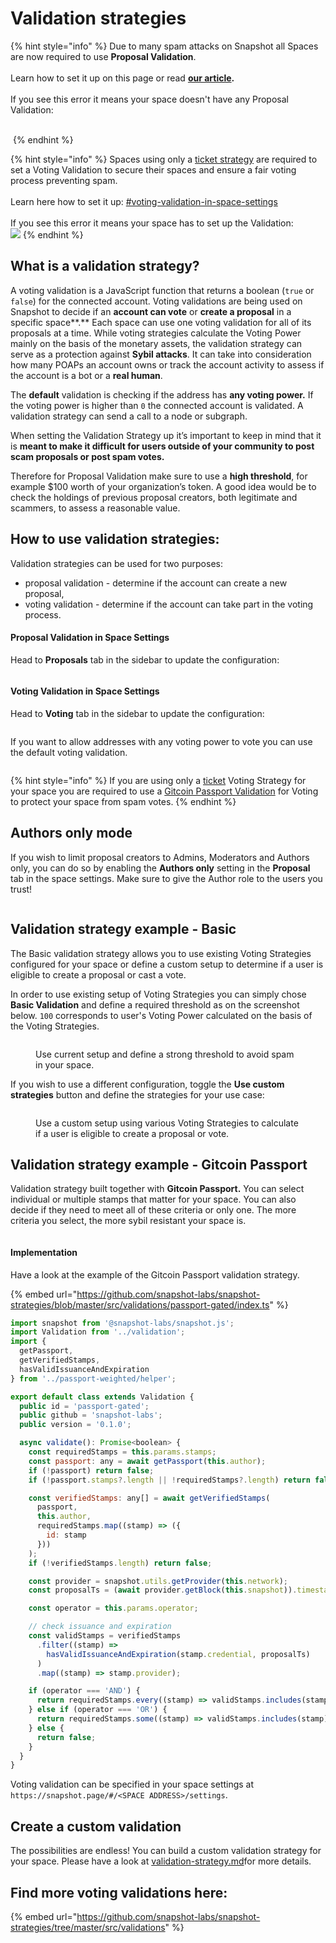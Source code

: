 # Validation strategies

{% hint style="info" %}
Due to many spam attacks on Snapshot all Spaces are now required to use **Proposal Validation**.\
\
Learn how to set it up on this page or read [**our article**](https://snapshot.mirror.xyz/-uSylOUP82hGAyWUlVn4lCg9ESzKX9QCvsUgvv-ng84)**.**\
\
If you see this error it means your space doesn't have any Proposal Validation:

\
<img src="../../.gitbook/assets/image (5) (2).png" alt="" data-size="original">
{% endhint %}

{% hint style="info" %}
Spaces using only a [ticket strategy](https://snapshot.org/#/strategy/ticket) are required to set a Voting Validation to secure their spaces and ensure a fair voting process preventing spam.\
\
Learn here how to set it up: [#voting-validation-in-space-settings](validation-strategies.md#voting-validation-in-space-settings "mention")\
\
If you see this error it means your space has to set up the Validation:\
![](<../../.gitbook/assets/image (7) (1).png>)
{% endhint %}

## What is a validation strategy?

A voting validation is a JavaScript function that returns a boolean (`true` or `false`) for the connected account. Voting validations are being used on Snapshot to decide if an **account can vote** or **create a proposal** in a specific space**.** Each space can use one voting validation for all of its proposals at a time. While voting strategies calculate the Voting Power mainly on the basis of the monetary assets, the validation strategy can serve as a protection against **Sybil attacks**. It can take into consideration how many POAPs an account owns or track the account activity to assess if the account is a bot or a **real human**.

The **default** validation is checking if the address has **any voting power.** If the voting power is higher than `0` the connected account is validated. A validation strategy can send a call to a node or subgraph.

When setting the Validation Strategy up it’s important to keep in mind that it is **meant to make it difficult for users outside of your community to post scam proposals or post spam votes.**

Therefore for Proposal Validation make sure to use a **high threshold**, for example $100 worth of your organization’s token. A good idea would be to check the holdings of previous proposal creators, both legitimate and scammers, to assess a reasonable value.

## How to use validation strategies:

Validation strategies can be used for two purposes:

* proposal validation - determine if the account can create a new proposal,
* voting validation - determine if the account can take part in the voting process.

#### Proposal Validation in Space Settings

Head to **Proposals** tab in the sidebar to update the configuration:&#x20;

<figure><img src="../../.gitbook/assets/Screenshot 2023-06-01 at 12.44.17.png" alt=""><figcaption></figcaption></figure>

#### Voting Validation in Space Settings

Head to **Voting** tab in the sidebar to update the configuration:&#x20;

<figure><img src="../../.gitbook/assets/Screenshot 2023-06-01 at 12.44.57.png" alt=""><figcaption></figcaption></figure>

If you want to allow addresses with any voting power to vote you can use the default voting validation.

<figure><img src="../../.gitbook/assets/image (1) (1) (2) (1).png" alt=""><figcaption></figcaption></figure>

{% hint style="info" %}
If you are using only a [ticket](https://snapshot.org/#/strategy/ticket) Voting Strategy for your space you are required to use a [Gitcoin Passport Validation](validation-strategies.md#validation-strategy-example-gitcoin-passport) for Voting to protect your space from spam votes.
{% endhint %}

## Authors only mode

If you wish to limit proposal creators to Admins, Moderators and Authors only, you can do so by enabling the **Authors only** setting in the **Proposal** tab in the space settings. Make sure to give the Author role to the users you trust!

<figure><img src="../../.gitbook/assets/Screenshot 2023-06-01 at 12.22.46.png" alt=""><figcaption></figcaption></figure>

## Validation strategy example - Basic

The Basic validation strategy allows you to use existing Voting Strategies configured for your space or define a custom setup to determine if a user is eligible to create a proposal or cast a vote.&#x20;

In order to use existing setup of Voting Strategies you can simply chose **Basic Validation** and define a required threshold as on the screenshot below. `100` corresponds to user's Voting Power calculated on the basis of the Voting Strategies.

<figure><img src="../../.gitbook/assets/Screenshot 2023-06-01 at 12.16.21.png" alt=""><figcaption><p>Use current setup and define a strong threshold to avoid spam in your space.</p></figcaption></figure>

If you wish to use a different configuration, toggle the **Use custom strategies** button and define the strategies for your use case:

<figure><img src="../../.gitbook/assets/Screenshot 2023-06-01 at 12.18.16.png" alt=""><figcaption><p>Use a custom setup using various Voting Strategies to calculate if a user is eligible to create a proposal or vote.</p></figcaption></figure>

## Validation strategy example - Gitcoin Passport

Validation strategy built together with **Gitcoin Passport.** You can select individual or multiple stamps that matter for your space. You can also decide if they need to meet all of these criteria or only one. The more criteria you select, the more sybil resistant your space is.



<figure><img src="../../.gitbook/assets/image (17) (2) (1).png" alt=""><figcaption></figcaption></figure>



#### Implementation

Have a look at the example of the Gitcoin Passport validation strategy.

{% embed url="https://github.com/snapshot-labs/snapshot-strategies/blob/master/src/validations/passport-gated/index.ts" %}

```javascript
import snapshot from '@snapshot-labs/snapshot.js';
import Validation from '../validation';
import {
  getPassport,
  getVerifiedStamps,
  hasValidIssuanceAndExpiration
} from '../passport-weighted/helper';

export default class extends Validation {
  public id = 'passport-gated';
  public github = 'snapshot-labs';
  public version = '0.1.0';

  async validate(): Promise<boolean> {
    const requiredStamps = this.params.stamps;
    const passport: any = await getPassport(this.author);
    if (!passport) return false;
    if (!passport.stamps?.length || !requiredStamps?.length) return false;

    const verifiedStamps: any[] = await getVerifiedStamps(
      passport,
      this.author,
      requiredStamps.map((stamp) => ({
        id: stamp
      }))
    );
    if (!verifiedStamps.length) return false;

    const provider = snapshot.utils.getProvider(this.network);
    const proposalTs = (await provider.getBlock(this.snapshot)).timestamp;

    const operator = this.params.operator;

    // check issuance and expiration
    const validStamps = verifiedStamps
      .filter((stamp) =>
        hasValidIssuanceAndExpiration(stamp.credential, proposalTs)
      )
      .map((stamp) => stamp.provider);

    if (operator === 'AND') {
      return requiredStamps.every((stamp) => validStamps.includes(stamp));
    } else if (operator === 'OR') {
      return requiredStamps.some((stamp) => validStamps.includes(stamp));
    } else {
      return false;
    }
  }
}
```

Voting validation can be specified in your space settings at `https://snapshot.page/#/<SPACE ADDRESS>/settings`.&#x20;

## Create a custom validation&#x20;

The possibilities are endless! You can build a custom validation strategy for your space. Please have a look at [validation-strategy.md](../../developer-guides/create-a-strategy/validation-strategy.md "mention")for more details.

## Find more voting validations here: <a href="#find-more-strategies-here" id="find-more-strategies-here"></a>

{% embed url="https://github.com/snapshot-labs/snapshot-strategies/tree/master/src/validations" %}
